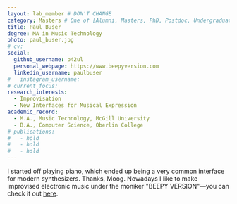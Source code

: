 ```yaml
---
layout: lab_member # DON'T CHANGE
category: Masters # One of [Alumni, Masters, PhD, Postdoc, Undergraduate]
title: Paul Buser
degree: MA in Music Technology
photo: paul_buser.jpg
# cv:
social:
  github_username: p42ul
  personal_webpage: https://www.beepyversion.com
  linkedin_username: paulbuser
#   instagram_username:
# current_focus:
research_interests:
  - Improvisation
  - New Interfaces for Musical Expression
academic_record:
  - M.A., Music Technology, McGill University
  - B.A., Computer Science, Oberlin College
# publications:
#   - hold
#   - hold
#   - hold
---
```


I started off playing piano, which ended up being a very common interface for modern synthesizers. Thanks, Moog. Nowadays I like to make improvised electronic music under the moniker "BEEPY VERSION"—you can check it out [here](https://www.beepyversion.com).

